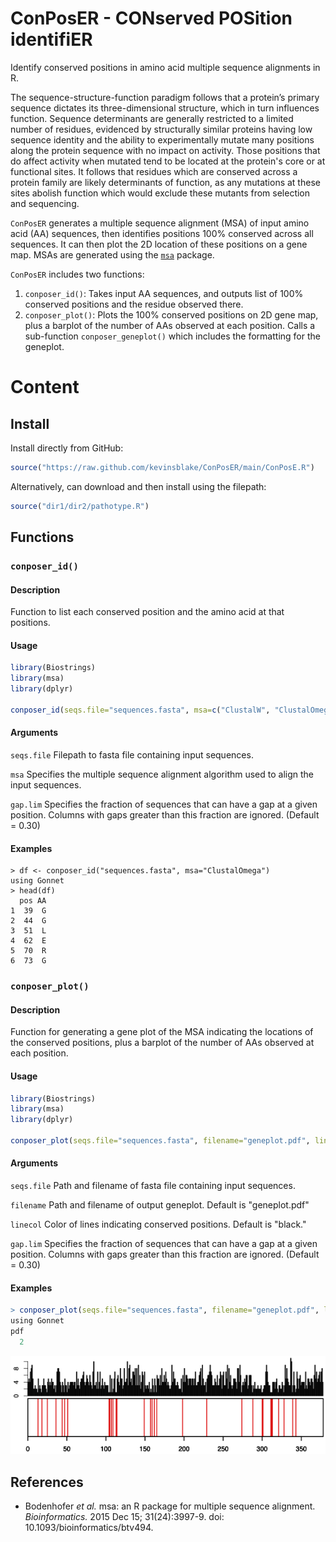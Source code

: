 # ConPosER - CONserved POSition identifiER
Identify conserved positions in amino acid multiple sequence alignments in R.

The sequence-structure-function paradigm follows that a protein’s primary sequence dictates its three-dimensional structure, which in turn influences function. Sequence determinants are generally restricted to a limited number of residues, evidenced by structurally similar proteins having low sequence identity and the ability to experimentally mutate many positions along the protein sequence with no impact on activity. Those positions that do affect activity when mutated tend to be located at the protein's core or at functional sites. It follows that residues which are conserved across a protein family are likely determinants of function, as any mutations at these sites abolish function which would exclude these mutants from selection and sequencing.

`ConPosER` generates a multiple sequence alignment (MSA) of input amino acid (AA) sequences, then identifies positions 100% conserved across all sequences. It can then plot the 2D location of these positions on a gene map. MSAs are generated using the [`msa`](https://bioconductor.org/packages/release/bioc/html/msa.html) package. 

`ConPosER` includes two functions:
1. `conposer_id()`: Takes input AA sequences, and outputs list of 100% conserved positions and the residue observed there.
2. `conposer_plot()`: Plots the 100% conserved positions on 2D gene map, plus a barplot of the number of AAs observed at each position. Calls a sub-function `conposer_geneplot()` which includes the formatting for the geneplot.

# Content

## Install

Install directly from GitHub:
```r
source("https://raw.github.com/kevinsblake/ConPosER/main/ConPosE.R")
```

Alternatively, can download and then install using the filepath:
```r
source("dir1/dir2/pathotype.R")
```

## Functions

### `conposer_id()`

#### Description

Function to list each conserved position and the amino acid at that positions.

#### Usage

```r
library(Biostrings)
library(msa)
library(dplyr)

conposer_id(seqs.file="sequences.fasta", msa=c("ClustalW", "ClustalOmega", "Muscle"), gap.lim=0.30)
```

#### Arguments

`seqs.file`	Filepath to fasta file containing input sequences.

`msa`		Specifies the multiple sequence alignment algorithm used to align the input sequences.

`gap.lim`	Specifies the fraction of sequences that can have a gap at a given position. Columns with gaps greater than this fraction are ignored. (Default = 0.30) 	

#### Examples

```
> df <- conposer_id("sequences.fasta", msa="ClustalOmega")
using Gonnet
> head(df)
  pos AA
1  39  G
2  44  G
3  51  L
4  62  E
5  70  R
6  73  G
```

### `conposer_plot()`

#### Description

Function for generating a gene plot of the MSA indicating the locations of the conserved positions, plus a barplot of the number of AAs observed at each position.

#### Usage

```r
library(Biostrings)
library(msa)
library(dplyr)

conposer_plot(seqs.file="sequences.fasta", filename="geneplot.pdf", linecol="black", gap.lim=0.30)
```

#### Arguments

`seqs.file`	Path and filename of fasta file containing input sequences.

`filename`	Path and filename of output geneplot. Default is "geneplot.pdf"

`linecol`	Color of lines indicating conserved positions. Default is "black."

`gap.lim`	Specifies the fraction of sequences that can have a gap at a given position. Columns with gaps greater than this fraction are ignored. (Default = 0.30) 

#### Examples

```r
> conposer_plot(seqs.file="sequences.fasta", filename="geneplot.pdf", linecol="blue")
using Gonnet
pdf 
  2
```

![Ex1](https://github.com/kevinsblake/ConPosER/blob/main/photos/examples/example_01.png)

## References

- Bodenhofer _et al._ msa: an R package for multiple sequence alignment. _Bioinformatics._ 2015 Dec 15; 31(24):3997-9. doi: 10.1093/bioinformatics/btv494.
